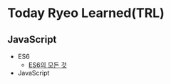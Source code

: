 # Today Ryeo Learned(TRL)

## JavaScript

- ES6
  - [ES6의 모든 것](https://ryeo.notion.site/ES6-60687f72bdd0469f8cd68a75fb162eea)
- JavaScript

